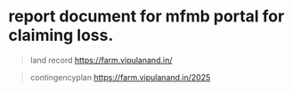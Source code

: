 # report document for mfmb portal for claiming loss.

> land record
  https://farm.vipulanand.in/

> contingencyplan
  https://farm.vipulanand.in/2025
